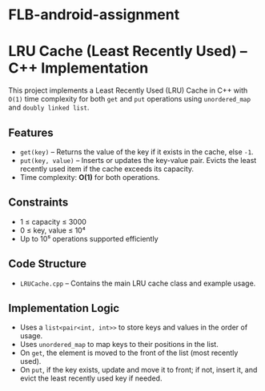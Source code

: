 # FLB-android-assignment
# LRU Cache (Least Recently Used) – C++ Implementation

This project implements a Least Recently Used (LRU) Cache in C++ with `O(1)` time complexity for both `get` and `put` operations using `unordered_map` and `doubly linked list`.

##  Features

- `get(key)` – Returns the value of the key if it exists in the cache, else `-1`.
- `put(key, value)` – Inserts or updates the key-value pair. Evicts the least recently used item if the cache exceeds its capacity.
- Time complexity: **O(1)** for both operations.

##  Constraints

- 1 ≤ capacity ≤ 3000
- 0 ≤ key, value ≤ 10⁴
- Up to 10⁵ operations supported efficiently

##  Code Structure

- `LRUCache.cpp` – Contains the main LRU cache class and example usage.

##  Implementation Logic

- Uses a `list<pair<int, int>>` to store keys and values in the order of usage.
- Uses `unordered_map` to map keys to their positions in the list.
- On `get`, the element is moved to the front of the list (most recently used).
- On `put`, if the key exists, update and move it to front; if not, insert it, and evict the least recently used key if needed.








